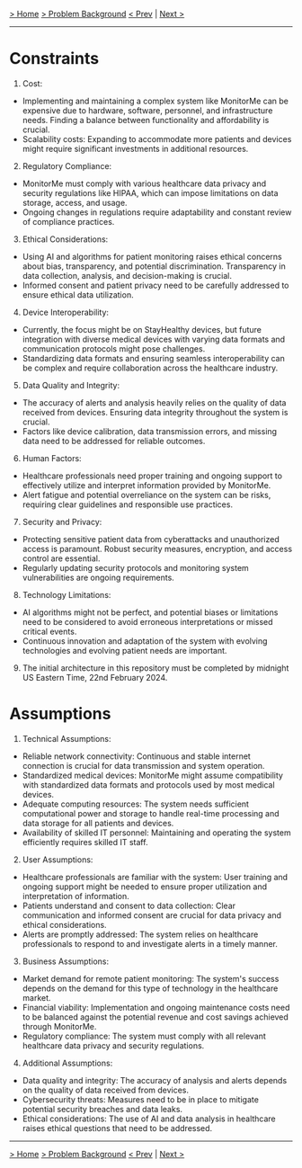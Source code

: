 [> Home](../README.md)  [> Problem Background](README.md)
[< Prev](ActorsActionsAndComponents.md)  |  [Next >](RAID.md)

---

# Constraints

1. Cost:
* Implementing and maintaining a complex system like MonitorMe can be expensive due to hardware, software, personnel, and infrastructure needs. Finding a balance between functionality and affordability is crucial.
* Scalability costs: Expanding to accommodate more patients and devices might require significant investments in additional resources.

2. Regulatory Compliance:
* MonitorMe must comply with various healthcare data privacy and security regulations like HIPAA, which can impose limitations on data storage, access, and usage.
* Ongoing changes in regulations require adaptability and constant review of compliance practices.

3. Ethical Considerations:
* Using AI and algorithms for patient monitoring raises ethical concerns about bias, transparency, and potential discrimination. Transparency in data collection, analysis, and decision-making is crucial.
* Informed consent and patient privacy need to be carefully addressed to ensure ethical data utilization.

4. Device Interoperability:
* Currently, the focus might be on StayHealthy devices, but future integration with diverse medical devices with varying data formats and communication protocols might pose challenges.
* Standardizing data formats and ensuring seamless interoperability can be complex and require collaboration across the healthcare industry.

5. Data Quality and Integrity:
* The accuracy of alerts and analysis heavily relies on the quality of data received from devices. Ensuring data integrity throughout the system is crucial.
* Factors like device calibration, data transmission errors, and missing data need to be addressed for reliable outcomes.

6. Human Factors:
* Healthcare professionals need proper training and ongoing support to effectively utilize and interpret information provided by MonitorMe.
* Alert fatigue and potential overreliance on the system can be risks, requiring clear guidelines and responsible use practices.

7. Security and Privacy:
* Protecting sensitive patient data from cyberattacks and unauthorized access is paramount. Robust security measures, encryption, and access control are essential.
* Regularly updating security protocols and monitoring system vulnerabilities are ongoing requirements.

8. Technology Limitations:
* AI algorithms might not be perfect, and potential biases or limitations need to be considered to avoid erroneous interpretations or missed critical events.
* Continuous innovation and adaptation of the system with evolving technologies and evolving patient needs are important.

9. The initial architecture in this repository must be completed by midnight US Eastern Time, 22nd February 2024.

# Assumptions

1. Technical Assumptions:
* Reliable network connectivity: Continuous and stable internet connection is crucial for data transmission and system operation.
* Standardized medical devices: MonitorMe might assume compatibility with standardized data formats and protocols used by most medical devices.
* Adequate computing resources: The system needs sufficient computational power and storage to handle real-time processing and data storage for all patients and devices.
* Availability of skilled IT personnel: Maintaining and operating the system efficiently requires skilled IT staff.

2. User Assumptions:
* Healthcare professionals are familiar with the system: User training and ongoing support might be needed to ensure proper utilization and interpretation of information.
* Patients understand and consent to data collection: Clear communication and informed consent are crucial for data privacy and ethical considerations.
* Alerts are promptly addressed: The system relies on healthcare professionals to respond to and investigate alerts in a timely manner.

3. Business Assumptions:
* Market demand for remote patient monitoring: The system's success depends on the demand for this type of technology in the healthcare market.
* Financial viability: Implementation and ongoing maintenance costs need to be balanced against the potential revenue and cost savings achieved through MonitorMe.
* Regulatory compliance: The system must comply with all relevant healthcare data privacy and security regulations.

4. Additional Assumptions:
* Data quality and integrity: The accuracy of analysis and alerts depends on the quality of data received from devices.
* Cybersecurity threats: Measures need to be in place to mitigate potential security breaches and data leaks.
* Ethical considerations: The use of AI and data analysis in healthcare raises ethical questions that need to be addressed.

------

[> Home](../README.md)  [> Problem Background](README.md)
[< Prev](ActorsActionsAndComponents.md)  |  [Next >](StakeholderConcerns.md)